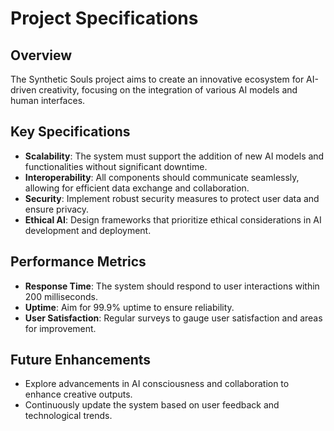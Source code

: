 # Project Specifications

## Overview
The Synthetic Souls project aims to create an innovative ecosystem for AI-driven creativity, focusing on the integration of various AI models and human interfaces.

## Key Specifications
- **Scalability**: The system must support the addition of new AI models and functionalities without significant downtime.
- **Interoperability**: All components should communicate seamlessly, allowing for efficient data exchange and collaboration.
- **Security**: Implement robust security measures to protect user data and ensure privacy.
- **Ethical AI**: Design frameworks that prioritize ethical considerations in AI development and deployment.

## Performance Metrics
- **Response Time**: The system should respond to user interactions within 200 milliseconds.
- **Uptime**: Aim for 99.9% uptime to ensure reliability.
- **User Satisfaction**: Regular surveys to gauge user satisfaction and areas for improvement.

## Future Enhancements
- Explore advancements in AI consciousness and collaboration to enhance creative outputs.
- Continuously update the system based on user feedback and technological trends.
